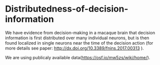# Distributedness-of-decision-information
We have evidence from decision-making in a macaque brain that decision information is first distributed over many individual neurons, but is then found localized in single neurons near the time of the decision action (for more details see paper: http://dx.doi.org/10.3389/fnins.2017.00313 ).

We are using publicaly available data(https://osf.io/mw5zs/wiki/home/).
